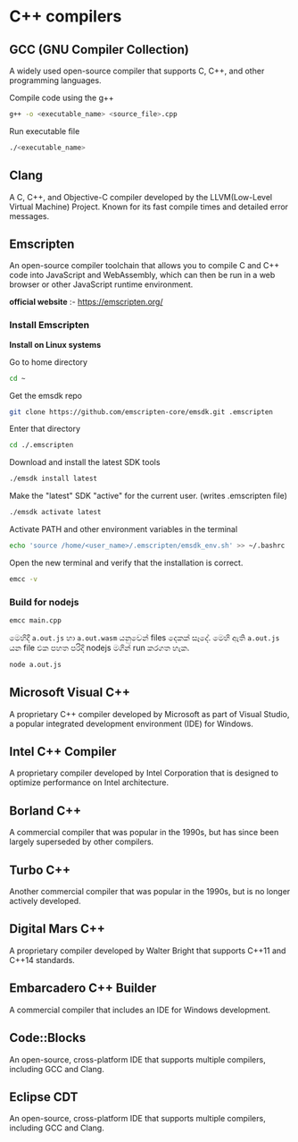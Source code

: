 # C++ compilers

## GCC (GNU Compiler Collection)
A widely used open-source compiler that supports C, C++, and other programming languages.

Compile code using the g++
```bash
g++ -o <executable_name> <source_file>.cpp
```

Run executable file
```bash
./<executable_name>
```

## Clang
A C, C++, and Objective-C compiler developed by the LLVM(Low-Level Virtual Machine) Project. Known for its fast compile times and detailed error messages.

## Emscripten
An open-source compiler toolchain that allows you to compile C and C++ code into JavaScript and WebAssembly, which can then be run in a web browser or other JavaScript runtime environment.

**official website** :- https://emscripten.org/

### Install Emscripten
**Install on Linux systems**

Go to home directory
```bash
cd ~
```
Get the emsdk repo
```bash
git clone https://github.com/emscripten-core/emsdk.git .emscripten
```

Enter that directory
```bash
cd ./.emscripten
```

Download and install the latest SDK tools
```bash
./emsdk install latest
```

Make the "latest" SDK "active" for the current user. (writes .emscripten file)
```bash
./emsdk activate latest
```

Activate PATH and other environment variables in the terminal
```bash
echo 'source /home/<user_name>/.emscripten/emsdk_env.sh' >> ~/.bashrc
```

Open the new terminal and verify that the installation is correct.
```bash
emcc -v
```
### Build for nodejs
```bash
emcc main.cpp
```
මෙහිදී `a.out.js` හා `a.out.wasm` යනුවෙන් files දෙකක් සෑදේ. මෙහි ඇති `a.out.js` යන file එක පහත පරිදි nodejs මගින් run කරගත හැක.
```bash
node a.out.js
```

## Microsoft Visual C++
A proprietary C++ compiler developed by Microsoft as part of Visual Studio, a popular integrated development environment (IDE) for Windows.

## Intel C++ Compiler
A proprietary compiler developed by Intel Corporation that is designed to optimize performance on Intel architecture.

## Borland C++
A commercial compiler that was popular in the 1990s, but has since been largely superseded by other compilers.

## Turbo C++
Another commercial compiler that was popular in the 1990s, but is no longer actively developed.

## Digital Mars C++
A proprietary compiler developed by Walter Bright that supports C++11 and C++14 standards.

## Embarcadero C++ Builder
A commercial compiler that includes an IDE for Windows development.

## Code::Blocks
An open-source, cross-platform IDE that supports multiple compilers, including GCC and Clang.

## Eclipse CDT
An open-source, cross-platform IDE that supports multiple compilers, including GCC and Clang.
